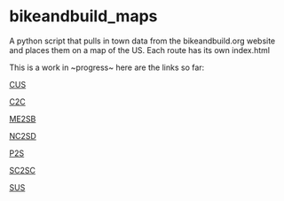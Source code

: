 # bikeandbuild_maps

A python script that pulls in town data from the bikeandbuild.org website and places them on a map of the US. Each route has its own index.html

This is a work in ~progress~ here are the links so far:

[CUS](http://jbirms.github.io/bikeandbuild_maps/cus/)

[C2C](http://jbirms.github.io/bikeandbuild_maps/c2c/)

[ME2SB](http://jbirms.github.io/bikeandbuild_maps/me2sb/)

[NC2SD](http://jbirms.github.io/bikeandbuild_maps/nc2sd/)

[P2S](http://jbirms.github.io/bikeandbuild_maps/p2s/)

[SC2SC](http://jbirms.github.io/bikeandbuild_maps/sc2sc/)

[SUS](http://jbirms.github.io/bikeandbuild_maps/sus/)
